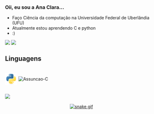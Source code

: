 ### Oii, eu sou a Ana Clara...

* Faço Ciência da computação na Universidade Federal de Uberlândia (UFU)
* Atualmente estou aprendendo C e python
* :)

<div>
  <img height=160 src="https://github-readme-stats.vercel.app/api?username=anaclaramcarvalho&theme=tokyonight&show_icons=true" />
  <img height=160 src="https://github-readme-stats.vercel.app/api/top-langs?username=anaclaramcarvalho&layout=compact&langs_count=16&theme=github_dark" />
</div>  

## Linguagens
<div style="display: inline_block"><br>
  <img align="center" alt="Anna-Python" height="40" width="40" src="https://raw.githubusercontent.com/devicons/devicon/master/icons/python/python-original.svg">
  <img align="center" alt="Assuncao-C" height="40" width="40" src="https://cdn.jsdelivr.net/gh/devicons/devicon/icons/c/c-original.svg">
</div>

##

<div>
   <a align="center"  href = "mailto:anaclaram290@gmail.com"><img src="https://img.shields.io/badge/-Gmail-%23333?style=for-the-badge&logo=gmail&logoColor=white" target="_blank">
</div>

![snake gif](https://github.com/anaclaramcarvalho/anaclaramcarvalho/blob/output/github-contribution-grid-snake.svg)
